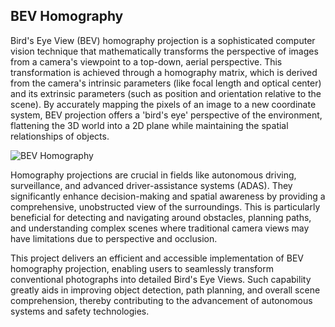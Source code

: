 ## BEV Homography

Bird's Eye View (BEV) homography projection is a sophisticated computer vision technique that mathematically transforms the perspective of images from a camera's viewpoint to a top-down, aerial perspective. This transformation is achieved through a homography matrix, which is derived from the camera's intrinsic parameters (like focal length and optical center) and its extrinsic parameters (such as position and orientation relative to the scene). By accurately mapping the pixels of an image to a new coordinate system, BEV projection offers a 'bird's eye' perspective of the environment, flattening the 3D world into a 2D plane while maintaining the spatial relationships of objects.

![BEV Homography](./Illustration.jpg "BEV Homography")

Homography projections are crucial in fields like autonomous driving, surveillance, and advanced driver-assistance systems (ADAS). They significantly enhance decision-making and spatial awareness by providing a comprehensive, unobstructed view of the surroundings. This is particularly beneficial for detecting and navigating around obstacles, planning paths, and understanding complex scenes where traditional camera views may have limitations due to perspective and occlusion.

This project delivers an efficient and accessible implementation of BEV homography projection, enabling users to seamlessly transform conventional photographs into detailed Bird's Eye Views. Such capability greatly aids in improving object detection, path planning, and overall scene comprehension, thereby contributing to the advancement of autonomous systems and safety technologies.
